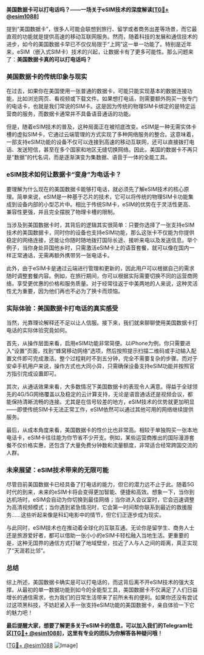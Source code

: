 **美国数据卡可以打电话吗？——一场关于eSIM技术的深度解读[[TG💪+ @esim1088](https://t.me/s/esim1088)]**

提到“美国数据卡”，很多人可能会联想到旅行、留学或者商务出差等场景，而它最直观的功能就是提供高速的移动互联网服务。然而，随着科技的发展和通信技术的进步，如今的美国数据卡早已不仅仅局限于“上网”这一单一功能了。特别是近年来，eSIM（嵌入式SIM卡）技术的兴起，让数据卡有了更多可能性。那么问题来了：**美国数据卡真的可以打电话吗？**

### 美国数据卡的传统印象与现实

在过去，如果你在美国使用一张普通的数据卡，可能只能实现基本的数据连接功能，比如浏览网页、看视频或下载文件。如果想打电话，则需要额外购买一张专门的电话卡，也就是我们常说的SIM卡。这是因为传统的物理SIM卡绑定的是特定运营商的服务，而数据卡通常并不具备语音通话的功能。

但是，随着eSIM技术的普及，这种局面正在被彻底改变。eSIM是一种无需实体卡槽的虚拟SIM卡，它通过云端管理的方式实现了多种网络服务的整合。这意味着，一部支持eSIM功能的设备不仅可以连接到高速的移动互联网，还可以直接拨打电话、发送短信，甚至在多个国家和地区无缝切换网络。因此，美国的数据卡不再只是“数据”的代名词，而是逐渐演变为集数据、语音于一体的全能工具。

### eSIM技术如何让数据卡“变身”为电话卡？

要理解为什么现在的美国数据卡能够打电话，就必须先了解eSIM技术的核心原理。简单来说，eSIM是一种基于芯片的技术，它可以将传统的物理SIM卡功能集成到设备内部的小型芯片中。相比于传统SIM卡，eSIM的优势在于灵活性更高、兼容性更强，并且完全摆脱了物理卡槽的限制。

当涉及到美国数据卡时，其背后的逻辑其实很简单：只要你选择了一张支持eSIM技术的美国数据卡，同时你的设备也支持eSIM功能，那么这张卡不仅能为你提供稳定的网络连接，还能让你随时随地拨打国际长途、接听来电以及发送信息。举个例子，当你身处异国他乡时，只需激活eSIM卡上的语音套餐，就可以像在国内一样正常通话，无需再额外携带另一张电话卡。

此外，由于eSIM卡是通过云端进行管理和更新的，因此用户可以根据自己的需求随时调整套餐内容。例如，在旅行期间，你可以根据实际需要切换不同的运营商网络，享受更优惠的价格和服务质量。对于经常往返于中美两地的人来说，这种灵活性尤为重要，因为他们再也不必为了换卡而烦恼。

### 实际体验：美国数据卡打电话的真实感受

当然，光靠理论解释还不足以让人信服。接下来，我们就来聊聊使用美国数据卡打电话的实际体验究竟如何。

首先，从操作层面来看，启用eSIM功能非常简便。以iPhone为例，你只需要进入“设置”页面，找到“蜂窝移动网络”选项，然后按照提示扫描二维码或手动输入配置文件即可完成激活。整个过程耗时不到五分钟，完全不需要复杂的步骤。而对于安卓手机用户来说，操作方式也大同小异，只需确保设备支持eSIM功能并按照官方指引完成设置即可。

其次，从通话效果来看，大多数情况下美国数据卡的表现令人满意。得益于全球领先的4G/5G网络覆盖以及稳定的云计算支持，无论是语音通话还是视频会议，都能保持清晰流畅的连接。尤其是在信号较差的地方，eSIM技术的优势就更加明显——即使传统SIM卡无法正常工作，eSIM依然可以通过其他可用的网络继续提供服务。

最后，从成本角度来看，美国数据卡的性价比也非常高。相较于单独购买一张本地电话卡，eSIM卡往往能为你节省不少开支。例如，某些运营商推出的国际漫游套餐不仅价格实惠，还包含了大量免费分钟数和流量额度，非常适合经常跨国交流的人群。

### 未来展望：eSIM技术带来的无限可能

尽管目前美国数据卡已经具备了打电话的能力，但它的潜力远不止于此。随着5G时代的到来，未来的eSIM卡将会变得更加智能、便捷和高效。想象一下，当你到达机场时，eSIM会自动为你切换到最佳网络；当你进入会议室时，它会迅速调整为高清视频模式；当你遇到紧急情况时，它会第一时间帮你联系到最近的救援服务……这些听起来像是科幻电影中的情节，但它们正逐步成为现实。

与此同时，eSIM技术也在推动着全球化的互联互通。无论你是留学生、商务人士还是旅游爱好者，都可以借助一张小小的eSIM卡轻松融入当地生活。更重要的是，这种无国界的通信方式打破了地域壁垒，拉近了人与人之间的距离，真正实现了“天涯若比邻”。

### 总结

综上所述，美国数据卡确实是可以打电话的，而这背后离不开eSIM技术的强大支撑。从最初的单一数据功能到如今的全能型工具，美国数据卡不仅满足了人们日益增长的通信需求，也为我们的日常生活带来了前所未有的便利。如果你还没有尝试过这项黑科技，不妨赶紧入手一张支持eSIM功能的美国数据卡，亲自体验一下它的魅力吧！

**最后提醒大家，想要了解更多关于eSIM卡的信息，可以加入我们的Telegram社区[[TG💪+ @esim1088](https://t.me/s/esim1088)]，这里有专业的团队为你解答各种疑问哦！**

[[TG💪+ @esim1088](https://t.me/s/esim1088) ![Image](https://i.postimg.cc/4NQfJmqS/Snipaste-2025-05-13-00-14-12.png)]